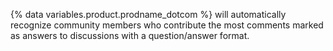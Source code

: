 {% data variables.product.prodname_dotcom %} will automatically recognize community members who contribute the most comments marked as answers to discussions with a question/answer format.
